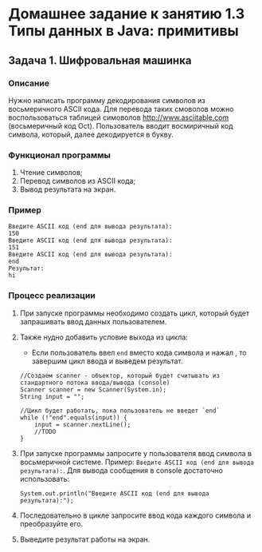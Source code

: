 # Домашнее задание к занятию 1.3 Типы данных в Java: примитивы
## Задача 1. Шифровальная машинка

### Описание
Нужно написать программу декодирования символов из восьмеричного ASCII кода.
Для перевода таких смоволов можно воспользоваться таблицей симоволов http://www.asciitable.com (восьмеричный код Oct).
Пользователь вводит восмиричный код символа, который, далее декодируется в букву.

### Функционал программы
1. Чтение символов;
2. Перевод символов из ASCII кода;
3. Вывод результата на экран.

### Пример 
```
Введите ASCII код (end для вывода результата):
150
Введите ASCII код (end для вывода результата):
151
Введите ASCII код (end для вывода результата):
end
Результат:
hi
```

### Процесс реализации
1. При запуске программы необходимо создать цикл, который будет запрашивать ввод данных пользователем.

2. Также нудно добавить условие выхода из цикла:
   - Если пользователь ввел `end` вместо кода символа и нажал <enter>, то завершим цикл ввода и выведем результат.
   ```
   //Создаем scanner - объектор, который будет считывать из стандартного потока ввода/вывода (console)
   Scanner scanner = new Scanner(System.in);
   String input = "";
   
   //Цикл будет работать, пока пользователь не введет `end`
   while (!"end".equals(input)) {       
       input = scanner.nextLine();
       //TODO
   }
   ```

3. При запуске программы запросите у пользователя ввод символа в восьмеричной системе. Пример: `Введите ASCII код (end для вывода результата):`.
   Для вывода сообщения в console достаточно использовать:
   ```
   System.out.println("Введите ASCII код (end для вывода результата):");
   ```

4. Последовательно в цикле запросите ввод кода каждого символа и преобразуйте его.

5. Выведите результат работы на экран.
